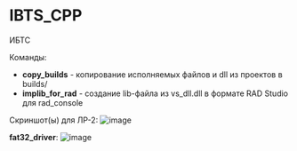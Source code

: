 # IBTS_CPP
ИБТС

Команды:
* **copy_builds** - копирование исполняемых файлов и dll из проектов в builds/
* **implib_for_rad** - создание lib-файла из vs_dll.dll в формате RAD Studio для rad_console

Скриншот(ы) для ЛР-2:
![image](https://user-images.githubusercontent.com/21179689/159137441-4fb3d778-491f-4170-a8d1-166316931443.png)

**fat32_driver**:
![image](https://user-images.githubusercontent.com/21179689/160430163-c27a3fc7-1d90-4896-95d0-79d3728752c5.png)
